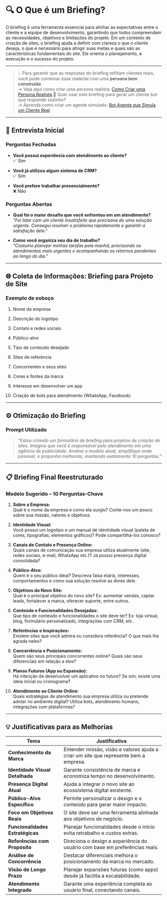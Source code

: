 # 🔍 O Que é um Briefing?

O briefing é uma ferramenta essencial para alinhar as expectativas entre o cliente e a equipe de desenvolvimento, garantindo que todos compreendam as necessidades, objetivos e limitações do projeto. Em um contexto de criação de sites, o briefing ajuda a definir com clareza o que o cliente deseja, o que é necessário para atingir suas metas e quais são as características fundamentais do site. Ele orienta o planejamento, a execução e o sucesso do projeto.

---

> 💡 Para garantir que as respostas do briefing reflitam clientes reais, você pode combinar esse material com uma **persona bem construída**.  
> → Veja aqui como criar uma persona realista: [Como Criar uma Persona Realista](Persona.md)
> 🤖 Quer usar este briefing para gerar um cliente bot que responde sozinho?  
> → Aprenda como criar um agente simulado: [Bot Agente que Simula um Cliente Real](Bot-agente.md)

---

## 🤝 Entrevista Inicial

### Perguntas Fechadas

- **Você possui experiência com atendimento ao cliente?**  
    ✅ Sim
    
- **Você já utilizou algum sistema de CRM?**  
    ✅ Sim
    
- **Você prefere trabalhar presencialmente?**  
    ❌ Não
    

### Perguntas Abertas

- **Qual foi o maior desafio que você enfrentou em um atendimento?**  
    _"Foi lidar com um cliente insatisfeito que precisava de uma solução urgente. Consegui resolver o problema rapidamente e garantir a satisfação dele."_
    
- **Como você organiza seu dia de trabalho?**  
    _"Costumo planejar minhas tarefas pela manhã, priorizando os atendimentos mais urgentes e acompanhando os retornos pendentes ao longo do dia."_
    

---

## 🌐 Coleta de Informações: Briefing para Projeto de Site

### Exemplo de esboço

1. Nome da empresa
    
2. Descrição do logotipo
    
3. Contato e redes sociais
    
4. Público-alvo
    
5. Tipo de conteúdo desejado
    
6. Sites de referência
    
7. Concorrentes e seus sites
    
8. Cores e fontes da marca
    
9. Interesse em desenvolver um app
    
10. Criação de bots para atendimento (WhatsApp, Facebook)
    

---

## ⚙️ Otimização do Briefing

### Prompt Utilizado

> _“Estou criando um formulário de briefing para projetos de criação de sites. Imagine que você é responsável pelo atendimento em uma agência de publicidade. Analise o modelo atual, simplifique onde possível, e proponha melhorias, mantendo exatamente 10 perguntas.”_

---

## 📋 Briefing Final Reestruturado

### Modelo Sugerido – 10 Perguntas-Chave

1. **Sobre a Empresa:**  
    Qual é o nome da empresa e como ela surgiu? Conte-nos um pouco sobre sua missão, valores e objetivos.
    
2. **Identidade Visual:**  
    Você possui um logotipo e um manual de identidade visual (paleta de cores, tipografias, elementos gráficos)? Pode compartilhá-los conosco?
    
3. **Canais de Contato e Presença Online:**  
    Quais canais de comunicação sua empresa utiliza atualmente (site, redes sociais, e-mail, WhatsApp etc.)? Já possui presença digital consolidada?
    
4. **Público-Alvo:**  
    Quem é o seu público ideal? Descreva faixa etária, interesses, comportamentos e como sua solução resolve as dores dele.
    
5. **Objetivos do Novo Site:**  
    Qual é o principal objetivo do novo site? Ex: aumentar vendas, captar leads, fortalecer a marca, oferecer suporte, entre outros.
    
6. **Conteúdo e Funcionalidades Desejadas:**  
    Que tipo de conteúdo e funcionalidades o site deve ter? Ex: loja virtual, blog, formulário personalizado, integrações com CRM, etc.
    
7. **Referências e Inspirações:**  
    Existem sites que você admira ou considera referência? O que mais lhe agrada neles?
    
8. **Concorrência e Posicionamento:**  
    Quem são seus principais concorrentes online? Quais são seus diferenciais em relação a eles?
    
9. **Planos Futuros (App ou Expansão):**  
    Há intenção de desenvolver um aplicativo no futuro? Se sim, existe uma ideia inicial ou cronograma?
    
10. **Atendimento ao Cliente Online:**  
    Quais estratégias de atendimento sua empresa utiliza ou pretende adotar no ambiente digital? Utiliza bots, atendimento humano, integrações com plataformas?
    

---

## 💡 Justificativas para as Melhorias

|Tema|Justificativa|
|---|---|
|**Conhecimento da Marca**|Entender missão, visão e valores ajuda a criar um site que represente bem a empresa.|
|**Identidade Visual Detalhada**|Garante consistência de marca e economiza tempo no desenvolvimento.|
|**Presença Digital Atual**|Ajuda a integrar o novo site ao ecossistema digital existente.|
|**Público-Alvo Específico**|Permite personalizar o design e o conteúdo para gerar maior impacto.|
|**Foco em Objetivos Reais**|O site deve ser uma ferramenta alinhada aos objetivos de negócio.|
|**Funcionalidades Estratégicas**|Planejar funcionalidades desde o início evita retrabalho e custos extras.|
|**Referências com Propósito**|Direciona o design e experiência do usuário com base em preferências reais.|
|**Análise de Concorrência**|Destacar diferenciais melhora o posicionamento da marca no mercado.|
|**Visão de Longo Prazo**|Planejar expansões futuras (como apps) desde já facilita a escalabilidade.|
|**Atendimento Integrado**|Garante uma experiência completa ao usuário final, conectando canais.|